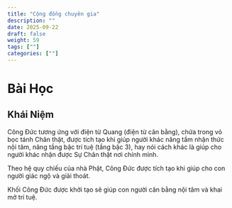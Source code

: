 ```yaml
---
title: "Cộng đồng chuyên gia"
description: ""
date: 2025-09-22
draft: false
weight: 59
tags: [""]
categories: [""]
---
```


# Bài Học

<!-- **Mã:** 
**Nhóm:**  -->

## Khái Niệm

Công Đức tương ứng với điện từ Quang (điện từ cân bằng), chứa trong vỏ bọc tánh Chân thật, được tích tạo khi giúp người khác nâng tầm nhận thức nội tâm, nâng tầng bậc trí tuệ (tầng bậc 3), hay nói cách khác là giúp cho người khác nhận được Sự Chân thật nơi chính mình.

Theo hệ quy chiếu của nhà Phật, Công Đức được tích tạo khi giúp cho con người giác ngộ và giải thoát.

Khối Công Đức được khởi tạo sẽ giúp con người cân bằng nội tâm và khai mở trí tuệ.
